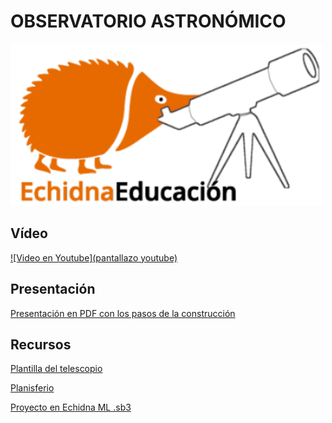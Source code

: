 # OBSERVATORIO ASTRONÓMICO
![EchidnaYtelescopio](https://github.com/lobotic/Proyectitos/blob/master/Echidna/Observatorio/logotelescopio.png)

## Vídeo
[![Video en Youtube](pantallazo youtube)](link)

## Presentación
[Presentación en PDF con los pasos de la construcción](link)

## Recursos
[Plantilla del telescopio](https://github.com/lobotic/Proyectitos/blob/master/Echidna/Observatorio/telescopio/telescopio.pdf)

[Planisferio](https://github.com/lobotic/Proyectitos/blob/master/Echidna/Observatorio/planisferio1.pdf)          

[Proyecto en Echidna ML .sb3]([https://github.com/lobotic/Proyectitos/blob/master/Echidna/Observatorio/planisferio1.pdf](https://github.com/lobotic/Proyectitos/blob/master/Echidna/Observatorio/Observatorio.sb3))        
